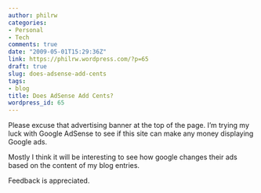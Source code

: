 ```yaml
---
author: philrw
categories:
- Personal
- Tech
comments: true
date: "2009-05-01T15:29:36Z"
link: https://philrw.wordpress.com/?p=65
draft: true
slug: does-adsense-add-cents
tags:
- blog
title: Does AdSense Add Cents?
wordpress_id: 65
---
```


Please excuse that advertising banner at the top of the page. I’m trying my luck with Google AdSense to see if this site can make any money displaying Google ads.

Mostly I think it will be interesting to see how google changes their ads based on the content of my blog entries.

Feedback is appreciated.
